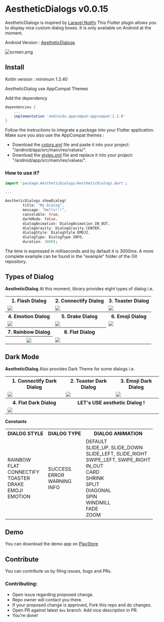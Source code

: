 # AestheticDialogs v0.0.15

AestheticDialogs is inspired by [Laravel Notify](https://github.com/mckenziearts/laravel-notify)
This Flutter plugin allows you to display nice custom dialog boxes. It is only available on Android at the moment.

Android Version : [AestheticDialogs](https://github.com/gabriel-TheCode/AestheticDialogs)

![screen.png](screen.png)

## Install

Kotlin version : minimum 1.3.40

AestheticDialog use AppCompat Themes

Add the dependency

```gradle
dependencies {
	...
	implementation 'androidx.appcompat:appcompat:1.2.0'
}
```

Follow the instructions to integrate a package into your Flutter application.
Make sure you also use the AppCompat themes :

- Download the [colors.xml](https://github.com/BorisGautier/aestheticDialogs/blob/master/example/android/app/src/main/res/values/colors.xml) file and paste it into your project: "/android/app/src/main/res/values/".
- Download the [styles.xml](https://github.com/BorisGautier/aestheticDialogs/blob/master/example/android/app/src/main/res/values/styles.xml) file and replace it into your project: "/android/app/src/main/res/values/".

### How to use it?

```dart
import 'package:AestheticDialogs/AestheticDialogs.dart';

...

AestheticDialogs.showDialog(
        title: "My Dialog",
        message: "Hello!!!",
        cancelable: true,
        darkMode: false,
        dialogAnimation: DialogAnimation.IN_OUT,
        dialogGravity: DialogGravity.CENTER,
        dialogStyle: DialogStyle.EMOJI,
        dialogType: DialogType.INFO,
        duration: 3000);
```

The time is expressed in milliseconds and by default it is 3000ms.
A more complete example can be found in the "example" folder of the Git repository.

## Types of Dialog

**AestheticDialog** At this moment, library provides eight types of dialog i.e.

<table style="width:100%">
  <tr>
    <th>1. Flash Dialog</th>
    <th>2. Connectify Dialog</th>
    <th>3. Toaster Dialog</th>
  </tr>
  <tr>
    <td><img src="https://github.com/gabriel-TheCode/AndroidLibrariesAssets/raw/master/AestheticDialogs/flash.gif"/></td>
    <td><img src="https://github.com/gabriel-TheCode/AndroidLibrariesAssets/raw/master/AestheticDialogs/connectify.gif"/></td>
    <td><img src="https://github.com/gabriel-TheCode/AndroidLibrariesAssets/raw/master/AestheticDialogs/toaster.gif"/></td>
  </tr>
  <tr>
    <th>4. Emotion Dialog</th>
    <th>5. Drake Dialog</th>
    <th>6. Emoji Dialog</th>
  </tr>
  <tr>
    <td><img src="https://github.com/gabriel-TheCode/AndroidLibrariesAssets/raw/master/AestheticDialogs/emotion.gif"/></td>
    <td><img src="https://github.com/gabriel-TheCode/AndroidLibrariesAssets/raw/master/AestheticDialogs/drake.gif"/></td>
    <td><img src="https://github.com/gabriel-TheCode/AndroidLibrariesAssets/raw/master/AestheticDialogs/emoji.gif"/></td>
  </tr>

   <tr>
    <th>7. Rainbow Dialog</th>
    <th>8. Flat Dialog</th>
  </tr>

   <tr>
    <th><img src="https://github.com/gabriel-TheCode/AndroidLibrariesAssets/raw/master/AestheticDialogs/rainbow.png"/></th>
    <td><img src="https://github.com/gabriel-TheCode/AndroidLibrariesAssets/raw/master/AestheticDialogs/flat.png"/></td>

  </tr>
</table>

<a name="dark"></a>

## Dark Mode

**AestheticDialog** Also provides Dark Theme for some dialogs i.e.

<table style="width:100%">
  <tr>
    <th>1. Connectify Dark Dialog</th>
    <th>2. Toaster Dark Dialog</th>
    <th>3. Emoji Dark Dialog</th>
  </tr>
  <tr>
    <td><img src="https://github.com/gabriel-TheCode/AndroidLibrariesAssets/raw/master/AestheticDialogs/connectify-dark.png"/></td>
    <td><img src="https://github.com/gabriel-TheCode/AndroidLibrariesAssets/raw/master/AestheticDialogs/toaster-dark.png"/></td>
     <td><img src="https://github.com/gabriel-TheCode/AndroidLibrariesAssets/raw/master/AestheticDialogs/emoji-dark.png"/></td>
  </tr>
  <tr>
    <th>4. Flat Dark Dialog</th>
    <th colspan="2">LET's USE aesthetic Dialog !</th>
    <tr>
    <td><img src="https://github.com/gabriel-TheCode/AndroidLibrariesAssets/raw/master/AestheticDialogs/flat-dark.png"/></td>

  </tr>
  </tr>
</table>

**Constants**

<table style="width:100%">
  <tr>
    <th>DIALOG STYLE</th>
    <th>DIALOG TYPE</th>
    <th>DIALOG ANIMATION</th>
  </tr>
  <tr>
    <td>RAINBOW<br/>FLAT<br/>CONNECTIFY<br/>TOASTER<br/>DRAKE<br/>EMOJI<br/>EMOTION<br/>
    </td>
    <td>SUCCESS<br/>ERROR<br/>WARNING<br/>INFO</td>
     <td>DEFAULT<br/>SLIDE_UP, SLIDE_DOWN<br/>SLIDE_LEFT, SLIDE_RIGHT<br/> SWIPE_LEFT, SWIPE_RIGHT<br/>IN_OUT<br/>CARD<br/> SHRINK<br/>SPLIT<br/>DIAGONAL<br/>SPIN<br/>WINDMILL<br/>FADE<br/>ZOOM</td>
  </tr>
</table>

<a name="demo"></a>

## Demo

You can download the demo app on [PlayStore](https://play.google.com/store/apps/details?id=com.thecode.sample)

<a name="contribute"></a>

## Contribute

You can contribute us by filing issues, bugs and PRs.

### Contributing:

- Open issue regarding proposed change.
- Repo owner will contact you there.
- If your proposed change is approved, Fork this repo and do changes.
- Open PR against latest `dev` branch. Add nice description in PR.
- You're done!
